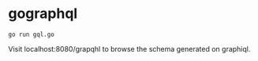 # gographql

```
go run gql.go
```

Visit localhost:8080/grapqhl to browse the schema generated on graphiql.


